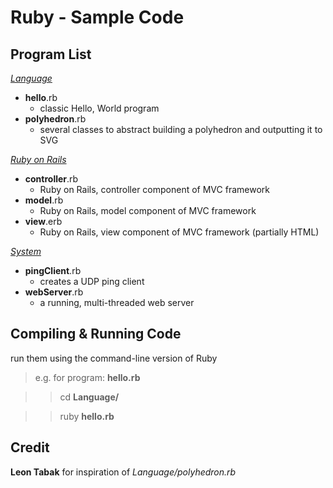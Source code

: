 Ruby - Sample Code
==================

Program List
------------

[*Language*](/Ruby/Language/)

-  **hello**.rb
    - classic Hello, World program
-  **polyhedron**.rb
    - several classes to abstract building a polyhedron and outputting it to SVG

[*Ruby on Rails*](/Ruby/RubyOnRails/)

-  **controller**.rb
    - Ruby on Rails, controller component of MVC framework
-  **model**.rb
    - Ruby on Rails, model component of MVC framework
-  **view**.erb
    - Ruby on Rails, view component of MVC framework (partially HTML)

[*System*](/Ruby/System/)

-  **pingClient**.rb
    - creates a UDP ping client
-  **webServer**.rb
    - a running, multi-threaded web server

Compiling & Running Code
------------------------

run them using the command-line version of Ruby
>  e.g. for program: **hello.rb**

> >  cd **Language/**

> >  ruby **hello.rb**

Credit
------

**Leon Tabak** for inspiration of *Language/polyhedron.rb*
